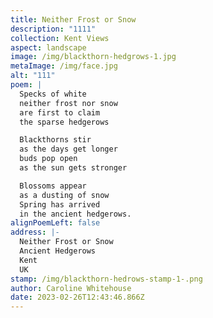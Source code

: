```yaml
---
title: Neither Frost or Snow
description: "1111"
collection: Kent Views
aspect: landscape
image: /img/blackthorn-hedgrows-1.jpg
metaImage: /img/face.jpg
alt: "111"
poem: |
  Specks of white
  neither frost nor snow
  are first to claim
  the sparse hedgerows 

  Blackthorns stir
  as the days get longer
  buds pop open 
  as the sun gets stronger

  Blossoms appear 
  as a dusting of snow
  Spring has arrived
  in the ancient hedgerows.
alignPoemLeft: false
address: |-
  Neither Frost or Snow
  Ancient Hedgerows
  Kent
  UK
stamp: /img/blackthorn-hedrows-stamp-1-.png
author: Caroline Whitehouse
date: 2023-02-26T12:43:46.866Z
---
```

